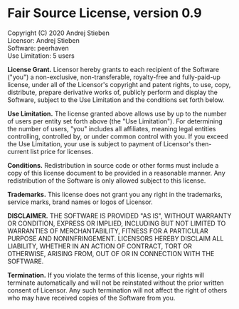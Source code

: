 # Fair Source License, version 0.9

Copyright (C) 2020 Andrej Stieben  
Licensor: Andrej Stieben  
Software: peerhaven  
Use Limitation: 5 users

**License Grant.**
Licensor hereby grants to each recipient of the Software ("you") a non-exclusive, non-transferable, royalty-free and fully-paid-up license, under all of the Licensor's copyright and patent rights, to use, copy, distribute, prepare derivative works of, publicly perform and display the Software, subject to the Use Limitation and the conditions set forth below.

**Use Limitation.**
The license granted above allows use by up to the number of users per entity set forth above (the "Use Limitation").
For determining the number of users, "you" includes all affiliates, meaning legal entities controlling, controlled by, or under common control with you.
If you exceed the Use Limitation, your use is subject to payment of Licensor's then-current list price for licenses.

**Conditions.**
Redistribution in source code or other forms must include a copy of this license document to be provided in a reasonable manner.
Any redistribution of the Software is only allowed subject to this license.

**Trademarks.**
This license does not grant you any right in the trademarks, service marks, brand names or logos of Licensor.

**DISCLAIMER.**
THE SOFTWARE IS PROVIDED "AS IS", WITHOUT WARRANTY OR CONDITION, EXPRESS OR IMPLIED, INCLUDING BUT NOT LIMITED TO WARRANTIES OF MERCHANTABILITY, FITNESS FOR A PARTICULAR PURPOSE AND NONINFRINGEMENT.
LICENSORS HEREBY DISCLAIM ALL LIABILITY, WHETHER IN AN ACTION OF CONTRACT, TORT OR OTHERWISE, ARISING FROM, OUT OF OR IN CONNECTION WITH THE SOFTWARE.

**Termination.**
If you violate the terms of this license, your rights will terminate automatically and will not be reinstated without the prior written consent of Licensor.
Any such termination will not affect the right of others who may have received copies of the Software from you.
